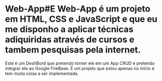# Web-App#E Web-App é um projeto em HTML, CSS e JavaScript e que eu me disponho a aplicar técnicas adiquiridas através de cursos e tambem pesquisas pela internet.

Este é um DeshBord que pretendo torner ele em um App CRUD e pretendo integrar ele ao Google FireBase. 
É um projeto que estou apenas no início e tem muita coisa a ser implementada.
